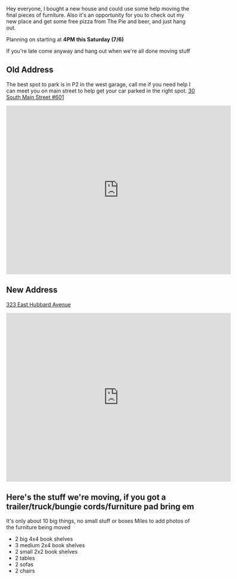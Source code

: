 Hey everyone, I bought a new house and could use some help moving the final pieces of furniture.  Also it's an opportunity for you to check out my new place and get some free pizza from The Pie and beer, and just hang out.

Planning on starting at **4PM this Saturday (7/6)**

If you're late come anyway and hang out when we're all done moving stuff

## Old Address
The best spot to park is in P2 in the west garage, call me if you need help I can meet you on main street to help get your car parked in the right spot.
[30 South Main Street #601](https://goo.gl/maps/YWfyyKQahTXPTkeP7)
<iframe src="https://www.google.com/maps/embed?pb=!1m18!1m12!1m3!1d3021.702401226734!2d-111.8936421845933!3d40.76856977932579!2m3!1f0!2f0!3f0!3m2!1i1024!2i768!4f13.1!3m3!1m2!1s0x8752f508be436d91%3A0xbc70e0d8d3ffca62!2s30+Main+St%2C+Salt+Lake+City%2C+UT+84101!5e0!3m2!1sen!2sus!4v1562007974176!5m2!1sen!2sus" width="600" height="450" frameborder="0" style="border:0" allowfullscreen></iframe>

## New Address
[323 East Hubbard Avenue](https://goo.gl/maps/4MVEnhYPvCsHzyC47)
<iframe src="https://www.google.com/maps/embed?pb=!1m18!1m12!1m3!1d3022.600254652315!2d-111.88389648459393!3d40.74882077932797!2m3!1f0!2f0!3f0!3m2!1i1024!2i768!4f13.1!3m3!1m2!1s0x8752f5389639f085%3A0x16c7b031b653f3ed!2s323+Hubbard+Ave+S%2C+Salt+Lake+City%2C+UT+84111!5e0!3m2!1sen!2sus!4v1562007653997!5m2!1sen!2sus" width="600" height="450" frameborder="0" style="border:0" allowfullscreen></iframe>

## Here's the stuff we're moving, if you got a trailer/truck/bungie cords/furniture pad bring em
It's only about 10 big things, no small stuff or boxes
Miles to add photos of the furniture being moved

* 2 big 4x4 book shelves
* 3 medium 2x4 book shelves
* 2 small 2x2 book shelves
* 2 tables
* 2 sofas
* 2 chairs
